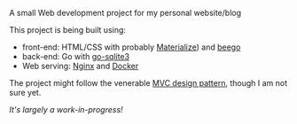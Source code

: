 A small Web development project for my personal website/blog

This project is being built using:
- front-end: HTML/CSS with probably [Materialize](https://materializecss.com)) and [beego](https://github.com/astaxie/beego://github.com/astaxie/beego)
- back-end: Go with [go-sqlite3](https://github.com/mattn/go-sqlite3)
- Web serving: [Nginx](https://www.nginx.com/) and [Docker](https://www.docker.com/)

The project might follow the venerable [MVC design pattern](https://en.wikipedia.org/wiki/Model%E2%80%93view%E2%80%93controller), though I am not sure yet.

*It's largely a work-in-progress!*
